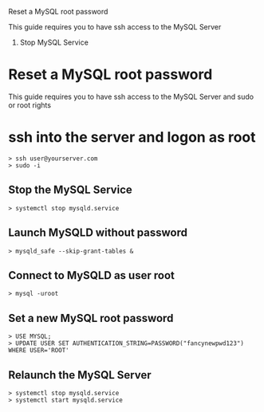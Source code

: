 Reset a MySQL root password

This guide requires you to have ssh access to the MySQL Server

1. Stop MySQL Service

# Reset a MySQL root password

This guide requires you to have ssh access to the MySQL Server and sudo or root rights

# ssh into the server and logon as root

```
> ssh user@yourserver.com
> sudo -i
```

## Stop the MySQL Service

```
> systemctl stop mysqld.service
```

## Launch MySQLD without password

```
> mysqld_safe --skip-grant-tables &
```

## Connect to MySQLD as user root

```
> mysql -uroot
```

## Set a new MySQL root password

```
> USE MYSQL;
> UPDATE USER SET AUTHENTICATION_STRING=PASSWORD("fancynewpwd123") WHERE USER='ROOT'
```

## Relaunch the MySQL Server

```
> systemctl stop mysqld.service
> systemctl start mysqld.service
```
